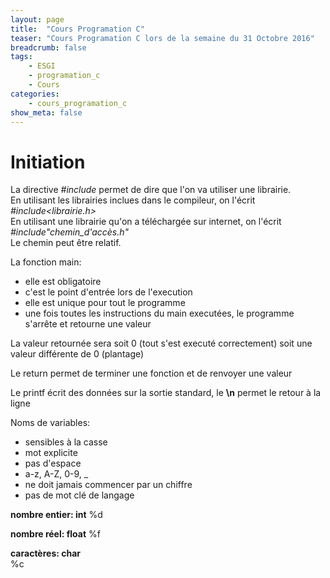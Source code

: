 ```yaml
---
layout: page
title:  "Cours Programation C"
teaser: "Cours Programation C lors de la semaine du 31 Octobre 2016"
breadcrumb: false
tags:
    - ESGI
    - programation_c
    - Cours
categories:
    - cours_programation_c
show_meta: false
---
```


# Initiation

La directive *#include* permet de dire que l'on va utiliser une librairie.  
En utilisant les librairies inclues dans le compileur, on l'écrit *#include<librairie.h>*  
En utilisant une librairie qu'on a téléchargée sur internet, on l'écrit *#include"chemin_d'accès.h"*  
Le chemin peut être relatif.  


La fonction main:
  - elle est obligatoire  
  - c'est le point d'entrée lors de l'execution  
  - elle est unique pour tout le programme  
  - une fois toutes les instructions du main executées, le programme s'arrête et retourne une valeur

La valeur retournée sera soit 0 (tout s'est executé correctement) soit une valeur différente de 0 (plantage)  

Le return permet de terminer une fonction et de renvoyer une valeur  

Le printf écrit des données sur la sortie standard, le **\n** permet le retour à la ligne  

Noms de variables:  
  - sensibles à la casse
  - mot explicite
  - pas d'espace
  - a-z, A-Z, 0-9, _
  - ne doit jamais commencer par un chiffre
  - pas de mot clé de langage

**nombre entier: int**
    %d

**nombre réel: float**
    %f  

**caractères: char**  
    %c
